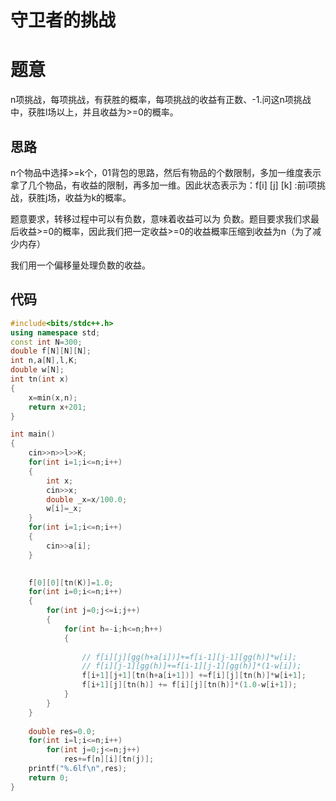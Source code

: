 # 守卫者的挑战

# 题意

n项挑战，每项挑战，有获胜的概率，每项挑战的收益有正数、-1.问这n项挑战中，获胜l场以上，并且收益为>=0的概率。

## 思路

n个物品中选择>=k个，01背包的思路，然后有物品的个数限制，多加一维度表示拿了几个物品，有收益的限制，再多加一维。因此状态表示为：f[i] [j] [k] :前i项挑战，获胜j场，收益为k的概率。

题意要求，转移过程中可以有负数，意味着收益可以为 负数。题目要求我们求最后收益>=0的概率，因此我们把一定收益>=0的收益概率压缩到收益为n（为了减少内存）

我们用一个偏移量处理负数的收益。

## 代码

```cpp
#include<bits/stdc++.h>
using namespace std;
const int N=300;
double f[N][N][N];
int n,a[N],l,K;
double w[N];
int tn(int x)
{
    x=min(x,n);
    return x+201;
}

int main()
{
    cin>>n>>l>>K;
    for(int i=1;i<=n;i++)
    {
        int x;
        cin>>x;
        double _x=x/100.0;
        w[i]=_x;
    }
    for(int i=1;i<=n;i++)
    {
        cin>>a[i];
    }

    
    f[0][0][tn(K)]=1.0;
    for(int i=0;i<=n;i++)
    {
        for(int j=0;j<=i;j++)
        {
            for(int h=-i;h<=n;h++)
            {
               
                // f[i][j][gg(h+a[i])]+=f[i-1][j-1][gg(h)]*w[i]; 
                // f[i][j-1][gg(h)]+=f[i-1][j-1][gg(h)]*(1-w[i]); 
                f[i+1][j+1][tn(h+a[i+1])] +=f[i][j][tn(h)]*w[i+1];
                f[i+1][j][tn(h)] += f[i][j][tn(h)]*(1.0-w[i+1]);
            }
        }
    }
    
    double res=0.0;
    for(int i=l;i<=n;i++)
        for(int j=0;j<=n;j++)
            res+=f[n][i][tn(j)];
    printf("%.6lf\n",res);
    return 0;
}
```


